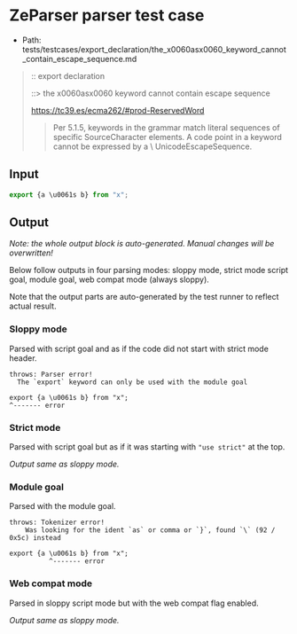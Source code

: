 # ZeParser parser test case

- Path: tests/testcases/export_declaration/the_x0060asx0060_keyword_cannot_contain_escape_sequence.md

> :: export declaration
>
> ::> the x0060asx0060 keyword cannot contain escape sequence
>
> https://tc39.es/ecma262/#prod-ReservedWord
>
> > Per 5.1.5, keywords in the grammar match literal sequences of specific SourceCharacter elements. A code point in a keyword cannot be expressed by a \ UnicodeEscapeSequence.

## Input

`````js
export {a \u0061s b} from "x";
`````

## Output

_Note: the whole output block is auto-generated. Manual changes will be overwritten!_

Below follow outputs in four parsing modes: sloppy mode, strict mode script goal, module goal, web compat mode (always sloppy).

Note that the output parts are auto-generated by the test runner to reflect actual result.

### Sloppy mode

Parsed with script goal and as if the code did not start with strict mode header.

`````
throws: Parser error!
  The `export` keyword can only be used with the module goal

export {a \u0061s b} from "x";
^------- error
`````

### Strict mode

Parsed with script goal but as if it was starting with `"use strict"` at the top.

_Output same as sloppy mode._

### Module goal

Parsed with the module goal.

`````
throws: Tokenizer error!
    Was looking for the ident `as` or comma or `}`, found `\` (92 / 0x5c) instead

export {a \u0061s b} from "x";
          ^------- error
`````


### Web compat mode

Parsed in sloppy script mode but with the web compat flag enabled.

_Output same as sloppy mode._

